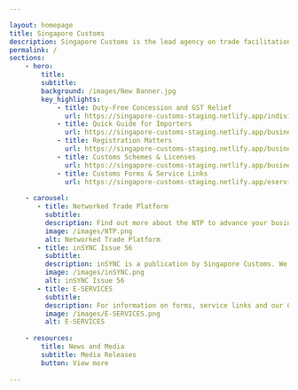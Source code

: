 ```yaml
---

layout: homepage
title: Singapore Customs
description: Singapore Customs is the lead agency on trade facilitation and revenue enforcement.
permalink: /
sections:
    - hero:
        title:
        subtitle:
        background: /images/New Banner.jpg
        key_highlights:
            - title: Duty-Free Concession and GST Relief
              url: https://singapore-customs-staging.netlify.app/individuals/0a1-duty-free-concession-and-gst-relief
            - title: Quick Guide for Importers
              url: https://singapore-customs-staging.netlify.app/businesses/importing-goods/overview
            - title: Registration Matters
              url: https://singapore-customs-staging.netlify.app/businesses/registration-matters/overview
            - title: Customs Schemes & Licenses
              url: https://singapore-customs-staging.netlify.app/businesses/customs-schemes-licences-framework/trade-first
            - title: Customs Forms & Service Links
              url: https://singapore-customs-staging.netlify.app/eservices/customs-forms-and-service-links
              
    - carousel:
       - title: Networked Trade Platform
         subtitle:
         description: Find out more about the NTP to advance your business and improve your trade operations.
         image: /images/NTP.png
         alt: Networked Trade Platform
       - title: inSYNC Issue 56
         subtitle: 
         description: inSYNC is a publication by Singapore Customs. We keep you updated on topics that impact the trading community. Read us to get vital news, pertinent insights, useful pointers, practical advice and more. 
         image: /images/inSYNC.png
         alt: inSYNC Issue 56
       - title: E-SERVICES
         subtitle: 
         description: For information on forms, service links and our Customs@SG Mobile & Web Application. 
         image: /images/E-SERVICES.png
         alt: E-SERVICES
        
    - resources:
        title: News and Media
        subtitle: Media Releases
        button: View more
    
---
```

